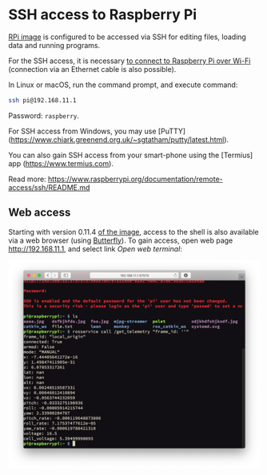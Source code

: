 SSH access to Raspberry Pi
===

[RPi image](microsd_images.md) is configured to be accessed via SSH for editing files, loading data and running programs.

For the SSH access, it is necessary [to connect to Raspberry Pi over Wi-Fi](wifi.md) (connection via an Ethernet cable is also possible).

In Linux or macOS, run the command prompt, and execute command:

```bash
ssh pi@192.168.11.1
```

Password: `raspberry`.

For SSH access from Windows, you may use [PuTTY] (https://www.chiark.greenend.org.uk/~sgtatham/putty/latest.html).

You can also gain SSH access from your smart-phone using the [Termius] app (https://www.termius.com).

Read more: https://www.raspberrypi.org/documentation/remote-access/ssh/README.md

Web access
----------

Starting with version 0.11.4 [of the image](microsd_images.md), access to the shell is also available via a web browser (using [Butterfly](https://github.com/paradoxxxzero/butterfly)). To gain access, open web page http://192.168.11.1, and select link *Open web terminal*:

<img src="../assets/butterfly.png">
